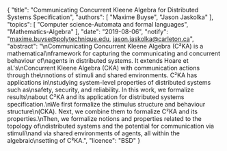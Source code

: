 {
    "title": "Communicating Concurrent Kleene Algebra for Distributed Systems Specification",
    "authors": [
        "Maxime Buyse",
        "Jason Jaskolka"
    ],
    "topics": [
        "Computer science-Automata and formal languages",
        "Mathematics-Algebra"
    ],
    "date": "2019-08-06",
    "notify": "maxime.buyse@polytechnique.edu, jason.jaskolka@carleton.ca",
    "abstract": "\nCommunicating Concurrent Kleene Algebra (C²KA) is a mathematical\nframework for capturing the communicating and concurrent behaviour of\nagents in distributed systems. It extends Hoare et al.'s\nConcurrent Kleene Algebra (CKA) with communication actions through the\nnotions of stimuli and shared environments. C²KA has applications in\nstudying system-level properties of distributed systems such as\nsafety, security, and reliability. In this work, we formalize results\nabout C²KA and its application for distributed systems specification.\nWe first formalize the stimulus structure and behaviour structure\n(CKA). Next, we combine them to formalize C²KA and its properties.\nThen, we formalize notions and properties related to the topology of\ndistributed systems and the potential for communication via stimuli\nand via shared environments of agents, all within the algebraic\nsetting of C²KA.",
    "licence": "BSD"
}